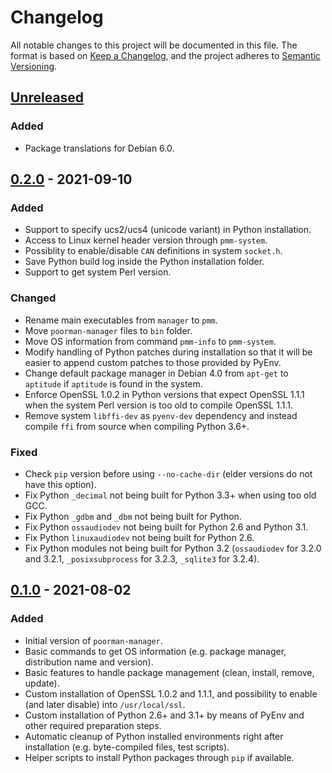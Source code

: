 # Changelog

All notable changes to this project will be documented in this file. The format
is based on [Keep a Changelog](https://keepachangelog.com/en/1.0.0/), and the
project adheres to [Semantic Versioning](https://semver.org/spec/v2.0.0.html).

## [Unreleased]

### Added
- Package translations for Debian 6.0.

## [0.2.0] - 2021-09-10

### Added
- Support to specify ucs2/ucs4 (unicode variant) in Python installation.
- Access to Linux kernel header version through `pmm-system`.
- Possiblity to enable/disable `CAN` definitions in system `socket.h`.
- Save Python build log inside the Python installation folder.
- Support to get system Perl version.

### Changed
- Rename main executables from `manager` to `pmm`.
- Move `poorman-manager` files to `bin` folder.
- Move OS information from command `pmm-info` to `pmm-system`.
- Modify handling of Python patches during installation so that it will be
  easier to append custom patches to those provided by PyEnv.
- Change default package manager in Debian 4.0 from `apt-get` to `aptitude` if
  `aptitude` is found in the system.
- Enforce OpenSSL 1.0.2 in Python versions that expect OpenSSL 1.1.1 when the
  system Perl version is too old to compile OpenSSL 1.1.1.
- Remove system `libffi-dev` as `pyenv-dev` dependency and instead compile
  `ffi` from source when compiling Python 3.6+.

### Fixed
- Check `pip` version before using `--no-cache-dir` (elder versions do not have
  this option).
- Fix Python `_decimal` not being built for Python 3.3+ when using too old GCC.
- Fix Python `_gdbm` and `_dbm` not being built for Python.
- Fix Python `ossaudiodev` not being built for Python 2.6 and Python 3.1.
- Fix Python `linuxaudiodev` not being built for Python 2.6.
- Fix Python modules not being built for Python 3.2 (`ossaudiodev` for 3.2.0
  and 3.2.1, `_posixsubprocess` for 3.2.3, `_sqlite3` for 3.2.4).

## [0.1.0] - 2021-08-02

### Added
- Initial version of `poorman-manager`.
- Basic commands to get OS information (e.g. package manager, distribution
  name and version).
- Basic features to handle package management (clean, install, remove, update).
- Custom installation of OpenSSL 1.0.2 and 1.1.1, and possibility to enable
  (and later disable) into `/usr/local/ssl`.
- Custom installation of Python 2.6+ and 3.1+ by means of PyEnv and other
  required preparation steps.
- Automatic cleanup of Python installed environments right after installation
  (e.g. byte-compiled files, test scripts).
- Helper scripts to install Python packages through `pip` if available.


[Unreleased]:
https://github.com/molinav/poorman-manager/compare/v0.2.0...master
[0.2.0]:
https://github.com/molinav/poorman-manager/compare/v0.1.0...v0.2.0
[0.1.0]:
https://github.com/molinav/poorman-manager/releases/tag/v0.1.0
